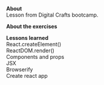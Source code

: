 <strong>About</strong> <br>
Lesson from Digital Crafts bootcamp.

<strong>About the exercises</strong> <br>


<strong>Lessons learned</strong> <br>
React.createElement() <br>
ReactDOM.render()<br>
Components and props<br>
JSX<br>
Browserify<br>
Create react app<br>